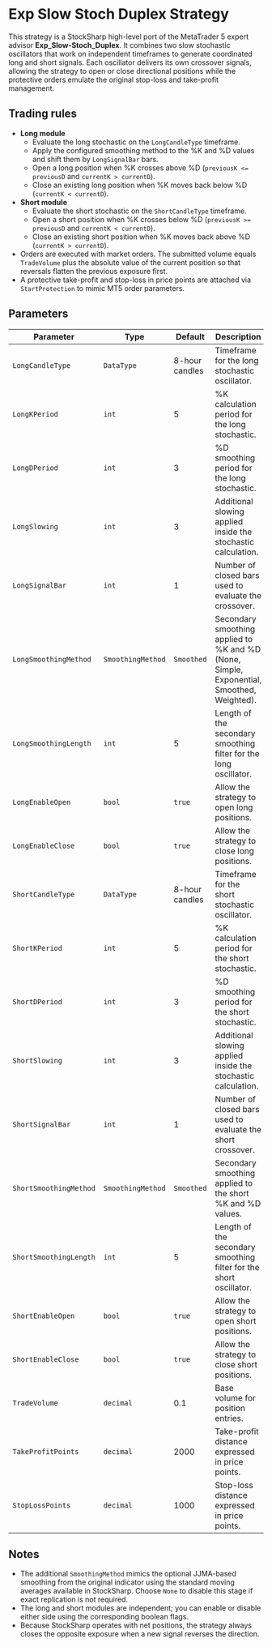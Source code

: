 # Exp Slow Stoch Duplex Strategy

This strategy is a StockSharp high-level port of the MetaTrader 5 expert advisor **Exp_Slow-Stoch_Duplex**. It combines two slow stochastic oscillators that work on independent timeframes to generate coordinated long and short signals. Each oscillator delivers its own crossover signals, allowing the strategy to open or close directional positions while the protective orders emulate the original stop-loss and take-profit management.

## Trading rules

- **Long module**
  - Evaluate the long stochastic on the `LongCandleType` timeframe.
  - Apply the configured smoothing method to the %K and %D values and shift them by `LongSignalBar` bars.
  - Open a long position when %K crosses above %D (`previousK <= previousD` and `currentK > currentD`).
  - Close an existing long position when %K moves back below %D (`currentK < currentD`).
- **Short module**
  - Evaluate the short stochastic on the `ShortCandleType` timeframe.
  - Open a short position when %K crosses below %D (`previousK >= previousD` and `currentK < currentD`).
  - Close an existing short position when %K moves back above %D (`currentK > currentD`).
- Orders are executed with market orders. The submitted volume equals `TradeVolume` plus the absolute value of the current position so that reversals flatten the previous exposure first.
- A protective take-profit and stop-loss in price points are attached via `StartProtection` to mimic MT5 order parameters.

## Parameters

| Parameter | Type | Default | Description |
|-----------|------|---------|-------------|
| `LongCandleType` | `DataType` | 8-hour candles | Timeframe for the long stochastic oscillator. |
| `LongKPeriod` | `int` | 5 | %K calculation period for the long stochastic. |
| `LongDPeriod` | `int` | 3 | %D smoothing period for the long stochastic. |
| `LongSlowing` | `int` | 3 | Additional slowing applied inside the stochastic calculation. |
| `LongSignalBar` | `int` | 1 | Number of closed bars used to evaluate the crossover. |
| `LongSmoothingMethod` | `SmoothingMethod` | `Smoothed` | Secondary smoothing applied to %K and %D (None, Simple, Exponential, Smoothed, Weighted). |
| `LongSmoothingLength` | `int` | 5 | Length of the secondary smoothing filter for the long oscillator. |
| `LongEnableOpen` | `bool` | `true` | Allow the strategy to open long positions. |
| `LongEnableClose` | `bool` | `true` | Allow the strategy to close long positions. |
| `ShortCandleType` | `DataType` | 8-hour candles | Timeframe for the short stochastic oscillator. |
| `ShortKPeriod` | `int` | 5 | %K calculation period for the short stochastic. |
| `ShortDPeriod` | `int` | 3 | %D smoothing period for the short stochastic. |
| `ShortSlowing` | `int` | 3 | Additional slowing applied inside the stochastic calculation. |
| `ShortSignalBar` | `int` | 1 | Number of closed bars used to evaluate the short crossover. |
| `ShortSmoothingMethod` | `SmoothingMethod` | `Smoothed` | Secondary smoothing applied to the short %K and %D values. |
| `ShortSmoothingLength` | `int` | 5 | Length of the secondary smoothing filter for the short oscillator. |
| `ShortEnableOpen` | `bool` | `true` | Allow the strategy to open short positions. |
| `ShortEnableClose` | `bool` | `true` | Allow the strategy to close short positions. |
| `TradeVolume` | `decimal` | 0.1 | Base volume for position entries. |
| `TakeProfitPoints` | `decimal` | 2000 | Take-profit distance expressed in price points. |
| `StopLossPoints` | `decimal` | 1000 | Stop-loss distance expressed in price points. |

## Notes

- The additional `SmoothingMethod` mimics the optional JJMA-based smoothing from the original indicator using the standard moving averages available in StockSharp. Choose `None` to disable this stage if exact replication is not required.
- The long and short modules are independent; you can enable or disable either side using the corresponding boolean flags.
- Because StockSharp operates with net positions, the strategy always closes the opposite exposure when a new signal reverses the direction.

